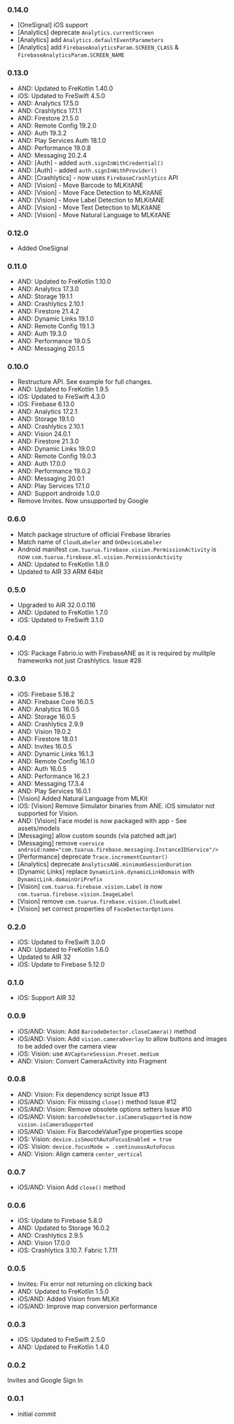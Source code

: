 ### 0.14.0
- [OneSignal] iOS support
- [Analytics] deprecate `Analytics.currentScreen`
- [Analytics] add `Analytics.defaultEventParameters`
- [Analytics] add `FirebaseAnalyticsParam.SCREEN_CLASS` & `FirebaseAnalyticsParam.SCREEN_NAME`

### 0.13.0
- AND: Updated to FreKotlin 1.40.0
- iOS: Updated to FreSwift 4.5.0
- AND: Analytics 17.5.0
- AND: Crashlytics 17.1.1
- AND: Firestore 21.5.0
- AND: Remote Config 19.2.0
- AND: Auth 19.3.2
- AND: Play Services Auth 18.1.0
- AND: Performance 19.0.8
- AND: Messaging 20.2.4
- AND: [Auth] - added `auth.signInWithCredential()`
- AND: [Auth] - added `auth.signInWithProvider()`
- AND: [Crashlytics] - now uses `FirebaseCrashlytics` API
- AND: [Vision] - Move Barcode to MLKitANE
- AND: [Vision] - Move Face Detection to MLKitANE
- AND: [Vision] - Move Label Detection to MLKitANE
- AND: [Vision] - Move Text Detection to MLKitANE
- AND: [Vision] - Move Natural Language to MLKitANE

### 0.12.0
- Added OneSignal 

### 0.11.0
- AND: Updated to FreKotlin 1.10.0
- AND: Analytics 17.3.0
- AND: Storage 19.1.1
- AND: Crashlytics 2.10.1
- AND: Firestore 21.4.2
- AND: Dynamic Links 19.1.0
- AND: Remote Config 19.1.3
- AND: Auth 19.3.0
- AND: Performance 19.0.5
- AND: Messaging 20.1.5

### 0.10.0
- Restructure API. See example for full changes.
- AND: Updated to FreKotlin 1.9.5
- iOS: Updated to FreSwift 4.3.0
- iOS: Firebase 6.13.0
- AND: Analytics 17.2.1
- AND: Storage 19.1.0
- AND: Crashlytics 2.10.1
- AND: Vision 24.0.1
- AND: Firestore 21.3.0
- AND: Dynamic Links 19.0.0
- AND: Remote Config 19.0.3
- AND: Auth 17.0.0
- AND: Performance 19.0.2
- AND: Messaging 20.0.1
- AND: Play Services 17.1.0
- AND: Support androidx 1.0.0
- Remove Invites. Now unsupported by Google

### 0.6.0
- Match package structure of official Firebase libraries
- Match name of `CloudLabeler` and `OnDeviceLabeler`
- Android manifest `com.tuarua.firebase.vision.PermissionActivity` is now `com.tuarua.firebase.ml.vision.PermissionActivity`
- AND: Updated to FreKotlin 1.8.0
- Updated to AIR 33 ARM 64bit

### 0.5.0
- Upgraded to AIR 32.0.0.116
- AND: Updated to FreKotlin 1.7.0
- iOS: Updated to FreSwift 3.1.0

### 0.4.0
- iOS: Package Fabrio.io with FirebaseANE as it is required by mulitple frameworks not just Crashlytics. Issue #28

### 0.3.0
- iOS: Firebase 5.18.2
- AND: Firebase Core 16.0.5
- AND: Analytics 16.0.5
- AND: Storage 16.0.5
- AND: Crashlytics 2.9.9
- AND: Vision 19.0.2
- AND: Firestore 18.0.1
- AND: Invites 16.0.5
- AND: Dynamic Links 16.1.3
- AND: Remote Config 16.1.0
- AND: Auth 16.0.5
- AND: Performance 16.2.1
- AND: Messaging 17.3.4
- AND: Play Services 16.0.1
- [Vision]  Added Natural Language from MLKit
- iOS: [Vision] Remove Simulator binaries from ANE. iOS simulator not supported for Vision.
- AND: [Vision] Face model is now packaged with app - See assets/models
- [Messaging] allow custom sounds (via patched adt.jar)
- [Messaging] remove `<service android:name="com.tuarua.firebase.messaging.InstanceIDService"/>`
- [Performance] deprecate `Trace.incrementCounter()`
- [Analytics] deprecate `AnalyticsANE.minimumSessionDuration`
- [Dynamic Links] replace `DynamicLink.dynamicLinkDomain` with `DynamicLink.domainUriPrefix`
- [Vision] `com.tuarua.firebase.vision.Label` is now `com.tuarua.firebase.vision.ImageLabel`
- [Vision] remove `com.tuarua.firebase.vision.CloudLabel`
- [Vision] set correct properties of `FaceDetectorOptions`

### 0.2.0
- iOS: Updated to FreSwift 3.0.0
- AND: Updated to FreKotlin 1.6.0
- Updated to AIR 32
- iOS: Update to Firebase 5.12.0

### 0.1.0
- iOS: Support AIR 32

### 0.0.9
- iOS/AND: Vision: Add `BarcodeDetector.closeCamera()` method
- iOS/AND: Vision: Add `vision.cameraOverlay` to allow buttons and images to be added over the camera view
- iOS: Vision: use `AVCaptureSession.Preset.medium`
- AND: Vision: Convert CameraActivity into Fragment

### 0.0.8
- AND: Vision: Fix dependency script Issue #13
- iOS/AND: Vision: Fix missing `close()` method Issue #12
- iOS/AND: Vision: Remove obsolete options setters Issue #10
- iOS/AND: Vision: `barcodeDetector.isCameraSupported` is now `vision.isCameraSupported`
- iOS/AND: Vision: Fix BarcodeValueType properties scope
- iOS: Vision: `device.isSmoothAutoFocusEnabled = true`
- iOS: Vision: `device.focusMode = .continuousAutoFocus`
- AND: Vision: Align camera `center_vertical`

### 0.0.7
- iOS/AND: Vision Add `close()` method

### 0.0.6
- iOS: Update to Firebase 5.8.0
- AND: Updated to Storage 16.0.2
- AND: Crashlytics 2.9.5
- AND: Vision 17.0.0
- iOS: Crashlytics 3.10.7. Fabric 1.7.11

### 0.0.5
- Invites: Fix error not returning on clicking back
- AND: Updated to FreKotlin 1.5.0
- iOS/AND: Added Vision from MLKit
- iOS/AND: Improve map conversion performance

### 0.0.3
- iOS: Updated to FreSwift 2.5.0
- AND: Updated to FreKotlin 1.4.0

### 0.0.2
Invites and Google Sign In

### 0.0.1  
- initial commit
